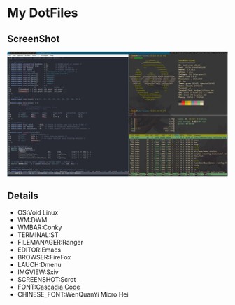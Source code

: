 # My DotFiles
## ScreenShot
![ScreenShot](screenshot.png)
## Details
* OS:Void Linux
* WM:DWM
* WMBAR:Conky
* TERMINAL:ST
* FILEMANAGER:Ranger
* EDITOR:Emacs
* BROWSER:FireFox
* LAUCH:Dmenu
* IMGVIEW:Sxiv
* SCREENSHOT:Scrot
* FONT:[Cascadia Code](https://github.com/microsoft/cascadia-code)
* CHINESE_FONT:WenQuanYi Micro Hei

